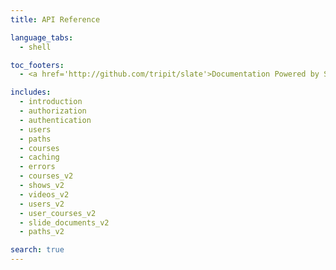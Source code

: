 ```yaml
---
title: API Reference

language_tabs:
  - shell

toc_footers:
  - <a href='http://github.com/tripit/slate'>Documentation Powered by Slate</a>

includes:
  - introduction
  - authorization
  - authentication
  - users
  - paths
  - courses
  - caching
  - errors
  - courses_v2
  - shows_v2
  - videos_v2
  - users_v2
  - user_courses_v2
  - slide_documents_v2
  - paths_v2

search: true
---
```

